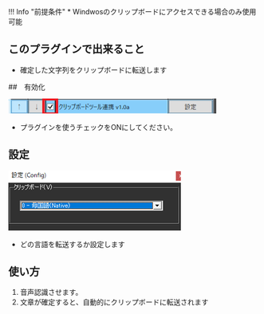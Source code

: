 !!! Info "前提条件"
    * Windwosのクリップボードにアクセスできる場合のみ使用可能

## このプラグインで出来ること

* 確定した文字列をクリップボードに転送します

##　有効化

![再生](images/plugin_clipboard_p1.png)

* プラグインを使うチェックをONにしてください。

## 設定

![再生](images/plugin_clipboard_p2.png)

* どの言語を転送するか設定します

## 使い方
1. 音声認識させます。
2. 文章が確定すると、自動的にクリップボードに転送されます
